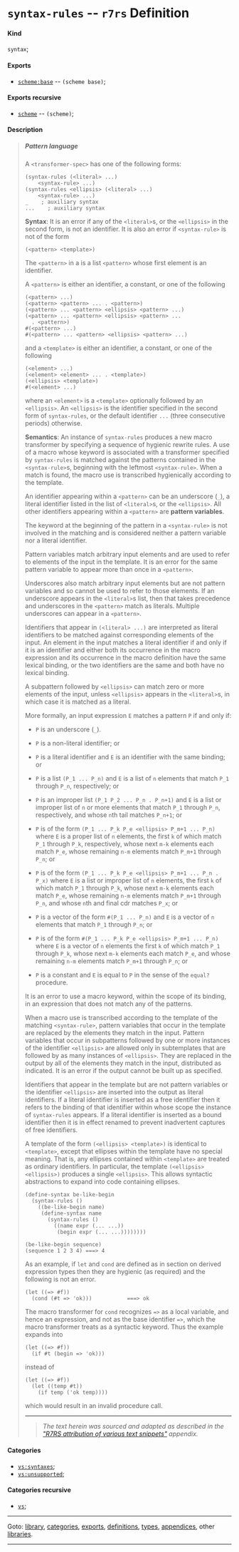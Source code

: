 

<a id='definition__r7rs__syntax-rules'></a>

# `syntax-rules` -- `r7rs` Definition


<a id='definition__r7rs__syntax-rules__kind'></a>

#### Kind

`syntax`;


<a id='definition__r7rs__syntax-rules__exports'></a>

#### Exports

 * [`scheme:base`](../../r7rs/exports/scheme_3a_base.md#export__r7rs__scheme_3a_base) -- `(scheme base)`;


<a id='definition__r7rs__syntax-rules__exports-recursive'></a>

#### Exports recursive

 * [`scheme`](../../r7rs/exports/scheme.md#export__r7rs__scheme) -- `(scheme)`;


<a id='definition__r7rs__syntax-rules__description'></a>

#### Description

> ##### Pattern language
> 
> A `<transformer-spec>` has one of the following forms:
> 
> ````
> (syntax-rules (<literal> ...)
>     <syntax-rule> ...)
> (syntax-rules <ellipsis> (<literal> ...)
>     <syntax-rule> ...)
> _    ; auxiliary syntax
> ...    ; auxiliary syntax
> ````
> 
> **Syntax**:
> It is an error if any of the `<literal>`s, or the `<ellipsis>` in the second form,
> is not an identifier.
> It is also an error if
> `<syntax-rule>` is not of the form
> ````
> (<pattern> <template>)
> ````
> The `<pattern>` in a <syntax-rule> is a list `<pattern>`
> whose first element is an identifier.
> 
> A `<pattern>` is either an identifier, a constant, or one of the
> following
> ````
> (<pattern> ...)
> (<pattern> <pattern> ... . <pattern>)
> (<pattern> ... <pattern> <ellipsis> <pattern> ...)
> (<pattern> ... <pattern> <ellipsis> <pattern> ...
>   . <pattern>)
> #(<pattern> ...)
> #(<pattern> ... <pattern> <ellipsis> <pattern> ...)
> ````
> and a `<template>` is either an identifier, a constant, or one of the following
> ````
> (<element> ...)
> (<element> <element> ... . <template>)
> (<ellipsis> <template>)
> #(<element> ...)
> ````
> where an `<element>` is a `<template>` optionally
> followed by an `<ellipsis>`.
> An `<ellipsis>` is the identifier specified in the second form
> of `syntax-rules`, or the default identifier `...`
> (three consecutive periods) otherwise.
> 
> **Semantics**:
> An instance of `syntax-rules` produces a new macro
> transformer by specifying a sequence of hygienic rewrite rules.  A use
> of a macro whose keyword is associated with a transformer specified by
> `syntax-rules` is matched against the patterns contained in the
> `<syntax-rule>`s, beginning with the leftmost `<syntax-rule>`.
> When a match is found, the macro use is transcribed hygienically
> according to the template.
> 
> An identifier appearing within a `<pattern>` can be an underscore
> (`_`), a literal identifier listed in the list of `<literal>`s,
> or the `<ellipsis>`.
> All other identifiers appearing within a `<pattern>` are
> __pattern variables__.
> 
> The keyword at the beginning of the pattern in a
> `<syntax-rule>` is not involved in the matching and
> is considered neither a pattern variable nor a literal identifier.
> 
> Pattern variables match arbitrary input elements and
> are used to refer to elements of the input in the template.
> It is an error for the same pattern variable to appear more than once in a
> `<pattern>`.
> 
> Underscores also match arbitrary input elements but are not pattern variables
> and so cannot be used to refer to those elements.  If an underscore appears
> in the `<literal>`s list, then that takes precedence and
> underscores in the `<pattern>` match as literals.
> Multiple underscores can appear in a `<pattern>`.
> 
> Identifiers that appear in `(<literal> ...)` are
> interpreted as literal
> identifiers to be matched against corresponding elements of the input.
> An element in the input matches a literal identifier if and only if it is an
> identifier and either both its occurrence in the macro expression and its
> occurrence in the macro definition have the same lexical binding, or
> the two identifiers are the same and both have no lexical binding.
> 
> A subpattern followed by `<ellipsis>` can match zero or more elements of
> the input, unless `<ellipsis>` appears in the `<literal>`s, in which
> case it is matched as a literal.
> 
> More formally, an input expression `E` matches a pattern `P` if and only if:
> 
>   * `P` is an underscore (`_`).
> 
>   * `P` is a non-literal identifier; or
> 
>   * `P` is a literal identifier and `E` is an identifier with the same
>     binding; or
> 
>   * `P` is a list `(P_1 ... P_n)` and `E` is a
>     list of `n`
>     elements that match `P_1` through `P_n`, respectively; or
> 
>   * `P` is an improper list
>     `(P_1 P_2 ... P_n . P_n+1)`
>     and `E` is a list or
>     improper list of `n` or more elements that match `P_1` through `P_n`,
>     respectively, and whose `n`th tail matches `P_n+1`; or
> 
>   * `P` is of the form
>     `(P_1 ... P_k P_e <ellipsis> P_m+1 ... P_n)`
>     where `E` is
>     a proper list of `n` elements, the first `k` of which match
>     `P_1` through `P_k`, respectively,
>     whose next `m-k` elements each match `P_e`,
>     whose remaining `n-m` elements match `P_m+1` through `P_n`; or
> 
>   * `P` is of the form
>     `(P_1 ... P_k P_e <ellipsis> P_m+1 ... P_n . P_x)`
>     where `E` is
>     a list or improper list of `n` elements, the first `k` of which match
>     `P_1` through `P_k`,
>     whose next `m-k` elements each match `P_e`,
>     whose remaining `n-m` elements match `P_m+1` through `P_n`,
>     and whose `n`th and final cdr matches `P_x`; or
> 
>   * `P` is a vector of the form `#(P_1 ... P_n)`
>     and `E` is a vector
>     of `n` elements that match `P_1` through `P_n`; or
> 
>   * `P` is of the form
>     `#(P_1 ... P_k P_e <ellipsis> P_m+1 ... P_n)`
>     where `E` is a vector of `n`
>     elements the first `k` of which match `P_1` through `P_k`,
>     whose next `m-k` elements each match `P_e`,
>     and whose remaining `n-m` elements match `P_m+1` through `P_n`; or
> 
>   * `P` is a constant and `E` is equal to `P` in the sense of
>     the `equal?` procedure.
> 
> It is an error to use a macro keyword, within the scope of its
> binding, in an expression that does not match any of the patterns.
> 
> When a macro use is transcribed according to the template of the
> matching `<syntax-rule>`, pattern variables that occur in the
> template are replaced by the elements they match in the input.
> Pattern variables that occur in subpatterns followed by one or more
> instances of the identifier
> `<ellipsis>` are allowed only in subtemplates that are
> followed by as many instances of `<ellipsis>`.
> They are replaced in the
> output by all of the elements they match in the input, distributed as
> indicated.  It is an error if the output cannot be built up as
> specified.
> 
> Identifiers that appear in the template but are not pattern variables
> or the identifier
> `<ellipsis>` are inserted into the output as literal identifiers.  If a
> literal identifier is inserted as a free identifier then it refers to the
> binding of that identifier within whose scope the instance of
> `syntax-rules` appears.
> If a literal identifier is inserted as a bound identifier then it is
> in effect renamed to prevent inadvertent captures of free identifiers.
> 
> A template of the form
> `(<ellipsis> <template>)` is identical to `<template>`,
> except that
> ellipses within the template have no special meaning.
> That is, any ellipses contained within `<template>` are
> treated as ordinary identifiers.
> In particular, the template `(<ellipsis> <ellipsis>)` produces
> a single `<ellipsis>`.
> This allows syntactic abstractions to expand into code containing
> ellipses.
> 
> ````
> (define-syntax be-like-begin
>   (syntax-rules ()
>     ((be-like-begin name)
>      (define-syntax name
>        (syntax-rules ()
>          ((name expr (... ...))
>           (begin expr (... ...))))))))
> 
> (be-like-begin sequence)
> (sequence 1 2 3 4) ===> 4
> ````
> 
> As an example, if `let` and `cond` are defined as in
> section on derived expression types then they are hygienic (as required) and
> the following is not an error.
> 
> ````
> (let ((=> #f))
>   (cond (#t => 'ok)))           ===> ok
> ````
> 
> The macro transformer for `cond` recognizes `=>`
> as a local variable, and hence an expression, and not as the
> base identifier `=>`, which the macro transformer treats
> as a syntactic keyword.  Thus the example expands into
> 
> ````
> (let ((=> #f))
>   (if #t (begin => 'ok)))
> ````
> 
> instead of
> 
> ````
> (let ((=> #f))
>   (let ((temp #t))
>     (if temp ('ok temp))))
> ````
> 
> which would result in an invalid procedure call.
> 
> 
> ----
> > *The text herein was sourced and adapted as described in the ["R7RS attribution of various text snippets"](../../r7rs/appendices/attribution.md#appendix__r7rs__attribution) appendix.*


<a id='definition__r7rs__syntax-rules__categories'></a>

#### Categories

 * [`vs:syntaxes`](../../r7rs/categories/vs_3a_syntaxes.md#category__r7rs__vs_3a_syntaxes);
 * [`vs:unsupported`](../../r7rs/categories/vs_3a_unsupported.md#category__r7rs__vs_3a_unsupported);


<a id='definition__r7rs__syntax-rules__categories-recursive'></a>

#### Categories recursive

 * [`vs`](../../r7rs/categories/vs.md#category__r7rs__vs);

----

Goto: [library](../../r7rs/_index.md#library__r7rs), [categories](../../r7rs/categories/_index.md#toc__r7rs__categories), [exports](../../r7rs/exports/_index.md#toc__r7rs__exports), [definitions](../../r7rs/definitions/_index.md#toc__r7rs__definitions), [types](../../r7rs/types/_index.md#toc__r7rs__types), [appendices](../../r7rs/appendices/_index.md#toc__r7rs__appendices), other [libraries](../../_libraries.md#toc__libraries).

----

